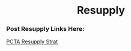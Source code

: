 <center><h1>Resupply</h1></center>
<h3>Post Resupply Links Here:</h3>
<a href = 'https://www.pcta.org/discover-the-trail/thru-hiking-long-distance-hiking/resupply/'>PCTA Resupply Strat</a>
